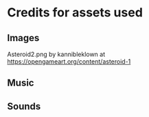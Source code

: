 # Credits for assets used

## Images

Asteroid2.png by kannibleklown at https://opengameart.org/content/asteroid-1

## Music

## Sounds
